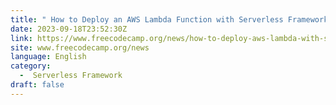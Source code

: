 ```yaml
---
title: " How to Deploy an AWS Lambda Function with Serverless Framework "
date: 2023-09-18T23:52:30Z
link: https://www.freecodecamp.org/news/how-to-deploy-aws-lambda-with-serverless/?utm_medium=RSS&utm_source=news.12bit.vn
site: www.freecodecamp.org/news
language: English
category:
  -  Serverless Framework 
draft: false
---
```

